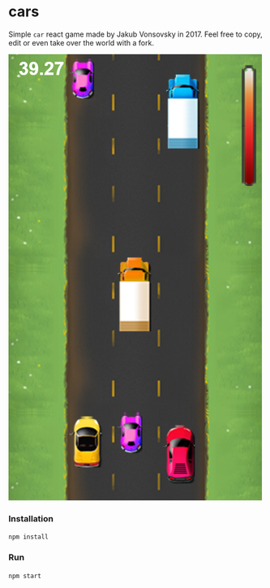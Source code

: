# cars

Simple `car` react game made by Jakub Vonsovsky in 2017. Feel free to copy, edit or even take over the world with a fork.

![Car game](cars.png)

### Installation

`npm install`

### Run

`npm start`
